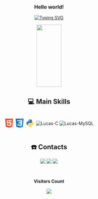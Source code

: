 <div align = center>

### Hello world!
  
[![Typing SVG](https://readme-typing-svg.herokuapp.com/?color=00FF00&size=35&center=true&vCenter=true&width=1000&lines=Hello,+my+name+is+Lucas+Schäffel+do+Couto;I'm+from+Brazil+🟢🟡;I+study+computer+science+at+University+Veiga)](https://git.io/typing-svg)

<img width="40%" height="200px" src="https://github-readme-stats.vercel.app/api/top-langs/?username=LscSoneca&layout=compact&hide_border=true&title_color=00FF00&text_color=228B22&bg_color=0D1117" />
</div>

 <h2 align = center>💻 Main Skills</h2>

<div align = center style="display: inline_block"><br>
    
  <img align="center" alt="Lucas-HTML" height="30" src="https://raw.githubusercontent.com/devicons/devicon/master/icons/html5/html5-original.svg">
  <img align="center" alt="Lucas-CSS" height="30" src="https://raw.githubusercontent.com/devicons/devicon/master/icons/css3/css3-original.svg">
  <img align="center" alt="Lucas-Python" height="30" src="https://raw.githubusercontent.com/devicons/devicon/master/icons/python/python-original.svg">
  <img align="center" alt="Lucas-C" height="30" src="https://img.shields.io/badge/C-00599C?style=for-the-badge&logo=c&logoColor=white">
  <img align="center" alt="Lucas-MySQL" height="30" src="https://img.shields.io/badge/MySQL-00000F?style=for-the-badge&logo=mysql&logoColor=white">
  
</div>
<br>

 <h2 align = center>☎️ Contacts</h2>
  
 <div align = center>
  <a href="https://www.instagram.com/l.schaffel/" target="_blank"><img src="https://img.shields.io/badge/-Instagram-%23E4405F?style=for-the-badge&logo=instagram&logoColor=white" target="_blank"></a>
  <a href = "mailto:lucasschaffel03@gmail.com"><img src="https://img.shields.io/badge/-Gmail-%23333?style=for-the-badge&logo=gmail&logoColor=white" target="_blank"></a>
  <a href="https://www.linkedin.com/in/lucas-schaffel-t11i/" target="_blank"><img src="https://img.shields.io/badge/-LinkedIn-%230077B5?style=for-the-badge&logo=linkedin&logoColor=white" target="_blank"></a> 
<br>

<br><p align="center"><b>Visitors Count</b></p>
<p align="center"><img align="center" src="https://profile-counter.glitch.me/{LscSoneca}/count.svg" /></p> 
<br>

</div>

